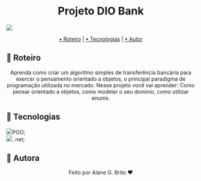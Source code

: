 <h1 align="center">Projeto DIO Bank</h1>
<img src="https://miro.medium.com/max/5360/1*aS5IGUdlo2kL378CfSlMwA.png"/><br>

<p align="center">
 <a href="#memo-roteiro">• Roteiro</a> | 
 <a href="#hammer-tecnologias">• Tecnologias</a> | 
 <a href="#boy-autor">• Autor</a> 
</p>


## :memo: **Roteiro**

<div align="center">
   Aprenda como criar um algoritmo simples de transferência bancária para exercer o pensamento orientado a objetos, o principal paradigma de programação utilizada no mercado. 
   Nesse projeto você vai aprender: Como pensar orientado a objetos, como modelar o seu domínio, como utilizar enums.

</div>

## :hammer: **Tecnologias**

<img src="https://img.icons8.com/color/24/000000/in-progress--v1.png"/>POO; <br>
<img src="https://img.icons8.com/color/24/000000/in-progress--v1.png"/> .net;<br>


## :girl: **Autora**

<div align="center">
Feito por Alane G. Brito ❤️
</div>
